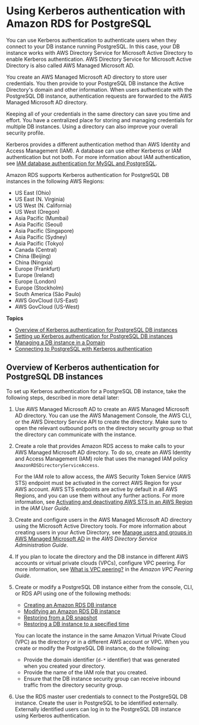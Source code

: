 # Using Kerberos authentication with Amazon RDS for PostgreSQL<a name="postgresql-kerberos"></a>

You can use Kerberos authentication to authenticate users when they connect to your DB instance running PostgreSQL\. In this case, your DB instance works with AWS Directory Service for Microsoft Active Directory to enable Kerberos authentication\. AWS Directory Service for Microsoft Active Directory is also called AWS Managed Microsoft AD\. 

You create an AWS Managed Microsoft AD directory to store user credentials\. You then provide to your PostgreSQL DB instance the Active Directory's domain and other information\. When users authenticate with the PostgreSQL DB instance, authentication requests are forwarded to the AWS Managed Microsoft AD directory\. 

Keeping all of your credentials in the same directory can save you time and effort\. You have a centralized place for storing and managing credentials for multiple DB instances\. Using a directory can also improve your overall security profile\.

Kerberos provides a different authentication method than AWS Identity and Access Management \(IAM\)\. A database can use either Kerberos or IAM authentication but not both\. For more information about IAM authentication, see [IAM database authentication for MySQL and PostgreSQL](UsingWithRDS.IAMDBAuth.md)\. 

Amazon RDS supports Kerberos authentication for PostgreSQL DB instances in the following AWS Regions: 
+ US East \(Ohio\)
+ US East \(N\. Virginia\)
+ US West \(N\. California\)
+ US West \(Oregon\)
+ Asia Pacific \(Mumbai\)
+ Asia Pacific \(Seoul\)
+ Asia Pacific \(Singapore\)
+ Asia Pacific \(Sydney\)
+ Asia Pacific \(Tokyo\)
+ Canada \(Central\)
+ China \(Beijing\)
+ China \(Ningxia\)
+ Europe \(Frankfurt\)
+ Europe \(Ireland\)
+ Europe \(London\)
+ Europe \(Stockholm\)
+ South America \(São Paulo\)
+ AWS GovCloud \(US\-East\)
+ AWS GovCloud \(US\-West\)

**Topics**
+ [Overview of Kerberos authentication for PostgreSQL DB instances](#postgresql-kerberos-overview)
+ [Setting up Kerberos authentication for PostgreSQL DB instances](postgresql-kerberos-setting-up.md)
+ [Managing a DB instance in a Domain](postgresql-kerberos-managing.md)
+ [Connecting to PostgreSQL with Kerberos authentication](postgresql-kerberos-connecting.md)

## Overview of Kerberos authentication for PostgreSQL DB instances<a name="postgresql-kerberos-overview"></a>

To set up Kerberos authentication for a PostgreSQL DB instance, take the following steps, described in more detail later:

1. Use AWS Managed Microsoft AD to create an AWS Managed Microsoft AD directory\. You can use the AWS Management Console, the AWS CLI, or the AWS Directory Service API to create the directory\. Make sure to open the relevant outbound ports on the directory security group so that the directory can communicate with the instance\.

1. Create a role that provides Amazon RDS access to make calls to your AWS Managed Microsoft AD directory\. To do so, create an AWS Identity and Access Management \(IAM\) role that uses the managed IAM policy `AmazonRDSDirectoryServiceAccess`\. 

   For the IAM role to allow access, the AWS Security Token Service \(AWS STS\) endpoint must be activated in the correct AWS Region for your AWS account\. AWS STS endpoints are active by default in all AWS Regions, and you can use them without any further actions\. For more information, see [Activating and deactivating AWS STS in an AWS Region](https://docs.aws.amazon.com/IAM/latest/UserGuide/id_credentials_temp_enable-regions.html#sts-regions-activate-deactivate) in the *IAM User Guide*\.

1. Create and configure users in the AWS Managed Microsoft AD directory using the Microsoft Active Directory tools\. For more information about creating users in your Active Directory, see [Manage users and groups in AWS Managed Microsoft AD](https://docs.aws.amazon.com/directoryservice/latest/admin-guide/ms_ad_manage_users_groups.html) in the *AWS Directory Service Administration Guide*\.

1. If you plan to locate the directory and the DB instance in different AWS accounts or virtual private clouds \(VPCs\), configure VPC peering\. For more information, see [What is VPC peering?](https://docs.aws.amazon.com/vpc/latest/peering/Welcome.html) in the *Amazon VPC Peering Guide*\.

1. Create or modify a PostgreSQL DB instance either from the console, CLI, or RDS API using one of the following methods:
   +   [Creating an Amazon RDS DB instance](USER_CreateDBInstance.md) 
   +   [Modifying an Amazon RDS DB instance](Overview.DBInstance.Modifying.md) 
   +  [Restoring from a DB snapshot](USER_RestoreFromSnapshot.md) 
   +  [Restoring a DB instance to a specified time](USER_PIT.md) 

   You can locate the instance in the same Amazon Virtual Private Cloud \(VPC\) as the directory or in a different AWS account or VPC\. When you create or modify the PostgreSQL DB instance, do the following:
   + Provide the domain identifier \(`d-*` identifier\) that was generated when you created your directory\.
   + Provide the name of the IAM role that you created\.
   + Ensure that the DB instance security group can receive inbound traffic from the directory security group\.

1. Use the RDS master user credentials to connect to the PostgreSQL DB instance\. Create the user in PostgreSQL to be identified externally\. Externally identified users can log in to the PostgreSQL DB instance using Kerberos authentication\.